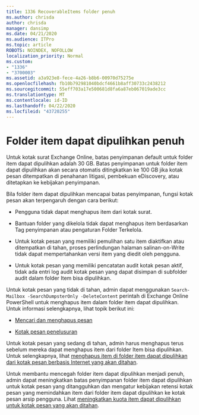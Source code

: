 ```yaml
---
title: 1336 RecoverableItems folder penuh
ms.author: chrisda
author: chrisda
manager: dansimp
ms.date: 04/21/2020
ms.audience: ITPro
ms.topic: article
ROBOTS: NOINDEX, NOFOLLOW
localization_priority: Normal
ms.custom:
- "1336"
- "3700003"
ms.assetid: a3a923e8-fece-4a26-b8b6-00970d75275e
ms.openlocfilehash: fb10b792981040bdcf4661b8aff30733c2438212
ms.sourcegitcommit: 55eff703a17e500681d8fa6a87eb067019ade3cc
ms.translationtype: MT
ms.contentlocale: id-ID
ms.lasthandoff: 04/22/2020
ms.locfileid: "43720255"
---
```

# <a name="the-recoverable-items-folder-is-full"></a>Folder item dapat dipulihkan penuh

Untuk kotak surat Exchange Online, batas penyimpanan default untuk folder item dapat dipulihkan adalah 30 GB. Batas penyimpanan untuk folder item dapat dipulihkan akan secara otomatis ditingkatkan ke 100 GB jika kotak pesan ditempatkan di penahanan litigasi, pembekuan eDiscovery, atau ditetapkan ke kebijakan penyimpanan.

Bila folder item dapat dipulihkan mencapai batas penyimpanan, fungsi kotak pesan akan terpengaruh dengan cara berikut:

- Pengguna tidak dapat menghapus item dari kotak surat.

- Bantuan folder yang dikelola tidak dapat menghapus item berdasarkan Tag penyimpanan atau pengaturan Folder Terkelola.

- Untuk kotak pesan yang memiliki pemulihan satu item diaktifkan atau ditempatkan di tahan, proses perlindungan halaman salinan-on-Write tidak dapat mempertahankan versi item yang diedit oleh pengguna.

- Untuk kotak pesan yang memiliki pencatatan audit kotak pesan aktif, tidak ada entri log audit kotak pesan yang dapat disimpan di subfolder audit dalam folder Item bisa dipulihkan.

Untuk kotak pesan yang tidak di tahan, admin dapat menggunakan `Search-Mailbox -SearchDumpsterOnly -DeleteContent` perintah di Exchange Online PowerShell untuk menghapus item dalam folder item dapat dipulihkan. Untuk informasi selengkapnya, lihat topik berikut ini:

- [Mencari dan menghapus pesan](https://docs.microsoft.com/office365/securitycompliance/search-for-and-delete-messagesadmin-help)

- [Kotak pesan penelusuran](https://docs.microsoft.com/powershell/module/exchange/mailboxes/Search-Mailbox)

Untuk kotak pesan yang sedang di tahan, admin harus menghapus terus sebelum mereka dapat menghapus item dari folder Item bisa dipulihkan. Untuk selengkapnya, lihat [menghapus item di folder item dapat dipulihkan dari kotak pesan berbasis Internet yang akan ditahan](https://docs.microsoft.com/office365/securitycompliance/delete-items-in-the-recoverable-items-folder-of-mailboxes-on-hold).

Untuk membantu mencegah folder item dapat dipulihkan menjadi penuh, admin dapat meningkatkan batas penyimpanan folder item dapat dipulihkan untuk kotak pesan yang ditangguhkan dan mengatur kebijakan retensi kotak pesan yang memindahkan item dari folder item dapat dipulihkan ke kotak pesan arsip pengguna. Lihat [meningkatkan kuota item dapat dipulihkan untuk kotak pesan yang akan ditahan](https://docs.microsoft.com/office365/securitycompliance/increase-the-recoverable-quota-for-mailboxes-on-hold).

